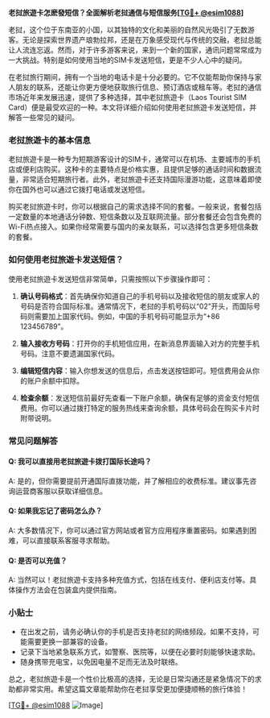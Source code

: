 **老挝旅遊卡怎麽發短信？全面解析老挝通信与短信服务[[TG💪+ @esim1088](https://t.me/s/esim1088)]**

老挝，这个位于东南亚的小国，以其独特的文化和美丽的自然风光吸引了无数游客。无论是探索世界遗产琅勃拉邦，还是在万象感受现代与传统的交融，老挝总能让人流连忘返。然而，对于许多游客来说，来到一个新的国家，通讯问题常常成为一大挑战。特别是如何使用当地的SIM卡发送短信，更是不少人心中的疑问。

在老挝旅行期间，拥有一个当地的电话卡是十分必要的。它不仅能帮助你保持与家人朋友的联系，还能让你更方便地获取旅行信息、预订酒店或租车等。老挝的通信市场近年来发展迅速，提供了多种选择，其中老挝旅遊卡（Laos Tourist SIM Card）便是最受欢迎的一种。本文将详细介绍如何使用老挝旅遊卡发送短信，并解答一些常见的疑问。

### 老挝旅遊卡的基本信息

老挝旅遊卡是一种专为短期游客设计的SIM卡，通常可以在机场、主要城市的手机店或便利店购买。这种卡的主要特点是价格实惠，且提供足够的通话时间和数据流量，非常适合短期旅行者。此外，老挝旅遊卡还支持国际漫游功能，这意味着即使你在国外也可以通过它拨打电话或发送短信。

购买老挝旅遊卡时，你可以根据自己的需求选择不同的套餐。一般来说，套餐包括一定数量的本地通话分钟数、短信条数以及互联网流量。部分套餐还会包含免费的Wi-Fi热点接入。如果你经常需要与国内的亲友联系，可以选择包含更多短信条数的套餐。

### 如何使用老挝旅遊卡发送短信？

使用老挝旅遊卡发送短信非常简单，只需按照以下步骤操作即可：

1. **确认号码格式**：首先确保你知道自己的手机号码以及接收短信的朋友或家人的号码是否符合国际标准。通常情况下，老挝的手机号码以“02”开头，而国际号码则需要加上国家代码。例如，中国的手机号码可能显示为“+86 123456789”。

2. **输入接收方号码**：打开你的手机短信应用，在新消息界面输入对方的完整手机号码。注意不要遗漏国家代码。

3. **编辑短信内容**：输入你想发送的信息后，点击发送按钮即可。短信费用会从你的账户余额中扣除。

4. **检查余额**：发送短信前最好先查看一下账户余额，确保有足够的资金支付短信费用。你可以通过拨打特定的服务热线来查询余额，具体号码会在购买卡片时附带说明。

### 常见问题解答

#### Q: 我可以直接用老挝旅遊卡拨打国际长途吗？
A: 是的，但你需要提前开通国际直拨功能，并了解相应的收费标准。建议事先咨询运营商客服以获取详细信息。

#### Q: 如果我忘记了密码怎么办？
A: 大多数情况下，你可以通过官方网站或者官方应用程序重置密码。如果遇到困难，可以直接联系客服寻求帮助。

#### Q: 是否可以充值？
A: 当然可以！老挝旅遊卡支持多种充值方式，包括在线支付、便利店支付等。具体操作方法会在包装盒内提供指南。

### 小贴士

- 在出发之前，请务必确认你的手机是否支持老挝的网络频段。如果不支持，可能需要更换一部兼容的设备。
- 记录下当地紧急联系方式，如警察、医院等，以便在必要时刻能够快速求助。
- 随身携带充电宝，以免因电量不足而无法及时联络。

总之，老挝旅遊卡是一个性价比极高的选择，无论是日常沟通还是紧急情况下的求助都非常实用。希望这篇文章能帮助你在老挝享受更加便捷顺畅的旅行体验！

[[TG💪+ @esim1088](https://t.me/s/esim1088) ![Image](https://i.postimg.cc/4NQfJmqS/Snipaste-2025-05-13-00-14-12.png)]
